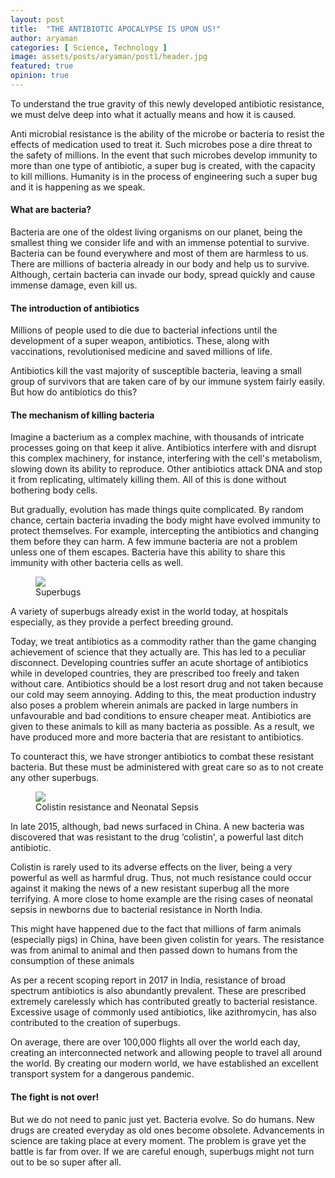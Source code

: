 ```yaml
---
layout: post
title:  "THE ANTIBIOTIC APOCALYPSE IS UPON US!"
author: aryaman
categories: [ Science, Technology ]
image: assets/posts/aryaman/post1/header.jpg
featured: true
opinion: true
---
```


To understand the true gravity of this newly developed antibiotic resistance, we must delve deep into what it actually means and how it is caused.

Anti microbial resistance is the ability of the microbe or bacteria to resist the effects of medication used to treat it. Such microbes pose a dire threat to the safety of millions. In the event that such microbes develop immunity to more than one type of antibiotic, a super bug is created, with the capacity to kill millions. Humanity is in the process of engineering such a super bug and it is happening as we speak.

#### __What are bacteria?__

Bacteria are one of the oldest living organisms on our planet, being the smallest thing we consider life and with an immense potential to survive. Bacteria can be found everywhere and most of them are harmless to us. There are millions of bacteria already in our body and help us to survive. Although, certain bacteria can invade our body, spread quickly and cause immense damage, even kill us.

#### __The introduction of antibiotics__

Millions of people used to die due to bacterial infections until the development of a super weapon, antibiotics. These, along with vaccinations, revolutionised medicine and saved millions of life.

Antibiotics kill the vast majority of susceptible bacteria, leaving a small group of survivors that are taken care of by our immune system fairly easily. But how do antibiotics do this?

#### __The mechanism of killing bacteria__

Imagine a bacterium as a complex machine, with thousands of intricate processes going on that keep it alive. Antibiotics interfere with and disrupt this complex machinery, for instance, interfering with the cell's metabolism, slowing down its ability to reproduce. Other antibiotics attack DNA and stop it from replicating, ultimately killing them. All of this is done without bothering body cells.

But gradually, evolution has made things quite complicated. By random chance, certain bacteria invading the body might have evolved immunity to protect themselves. For example, intercepting the antibiotics and changing them before they can harm. A few immune bacteria are not a problem unless one of them escapes. Bacteria have this ability to share this immunity with other bacteria cells as well.

<figure>
	<img class="post-image pslogo" src="https://raw.githubusercontent.com/CodeDotJS/pedestal/master/assets/posts/aryaman/post1/1.jpg">
	<figcaption>Superbugs</figcaption>
</figure>

A variety of superbugs already exist in the world today, at hospitals especially, as they provide a perfect breeding ground.

Today, we treat antibiotics as a commodity rather than the game changing achievement of science that they actually are. This has led to a peculiar disconnect. Developing countries suffer an acute shortage of antibiotics while in developed countries, they are prescribed too freely and taken without care. Antibiotics should be a lost resort drug and not taken because our cold may seem annoying. Adding to this, the meat production industry also poses a problem wherein animals are packed in large numbers in unfavourable and bad conditions to ensure cheaper meat. Antibiotics are given to these animals to kill as many bacteria as possible. As a result, we have produced more and more bacteria that are resistant to antibiotics.

To counteract this, we have stronger antibiotics to combat these resistant bacteria. But these must be administered with great care so as to not create any other superbugs.


<figure>
	<img class="post-image pslogo" src="https://raw.githubusercontent.com/CodeDotJS/pedestal/master/assets/posts/aryaman/post1/2.jpg">
	<figcaption>Colistin resistance and Neonatal Sepsis</figcaption>
</figure>

In late 2015, although, bad news surfaced in China. A new bacteria was discovered that was resistant to the drug ‘colistin', a powerful last ditch antibiotic.

Colistin is rarely used to its adverse effects on the liver, being a very powerful as well as harmful drug. Thus, not much resistance could occur against it making the news of a new resistant superbug all the more terrifying. A more close to home example are the rising cases of neonatal sepsis in newborns due to bacterial resistance in North India.

This might have happened due to the fact that millions of farm animals (especially pigs) in China, have been given colistin for years. The resistance was from animal to animal and then passed down to humans from the consumption of these animals

As per a recent scoping report in 2017 in India, resistance of broad spectrum antibiotics is also abundantly prevalent. These are prescribed extremely carelessly which has contributed greatly to bacterial resistance. Excessive usage of commonly used antibiotics, like azithromycin, has also contributed to the creation of superbugs.

On average, there are over 100,000 flights all over the world each day, creating an interconnected network and allowing people to travel all around the world. By creating our modern world, we have established an excellent transport system for a dangerous pandemic.

#### __The fight is not over!__

But we do not need to panic just yet. Bacteria evolve. So do humans. New drugs are created everyday as old ones become obsolete. Advancements in science are taking place at every moment. The problem is grave yet the battle is far from over. If we are careful enough, superbugs might not turn out to be so super after all.
